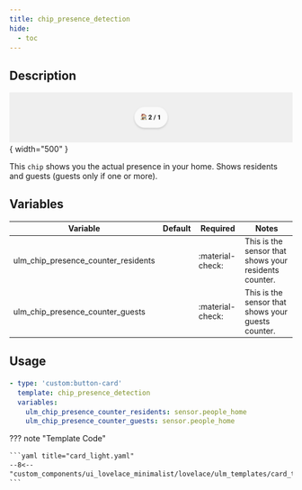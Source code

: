 ```yaml
---
title: chip_presence_detection
hide:
  - toc
---
```

<!-- markdownlint-disable MD046 -->

## Description

![example-image](../../assets/img/ulm_chips/chip_presence_detection.png){ width="500" }

This `chip` shows you the actual presence in your home. Shows residents and guests (guests only if one or more).

## Variables

| Variable | Default | Required         | Notes             |
|----------|---------|------------------|-------------------|
| ulm_chip_presence_counter_residents     |         | :material-check: |  This is the sensor that shows your residents counter.   |
|ulm_chip_presence_counter_guests|   | :material-check: | This is the sensor that shows your guests counter.|

## Usage

```yaml
- type: 'custom:button-card'
  template: chip_presence_detection
  variables:
    ulm_chip_presence_counter_residents: sensor.people_home
    ulm_chip_presence_counter_guests: sensor.people_home
```

??? note "Template Code"

    ```yaml title="card_light.yaml"
    --8<-- "custom_components/ui_lovelace_minimalist/lovelace/ulm_templates/card_templates/chips/chip_presence_detection.yaml"
    ```
